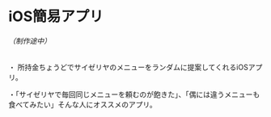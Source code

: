 # iOS簡易アプリ
###### （制作途中）
・ 所持金ちょうどでサイゼリヤのメニューをランダムに提案してくれるiOSアプリ。

・「サイゼリヤで毎回同じメニューを頼むのが飽きた」、「偶には違うメニューも食べてみたい」そんな人にオススメのアプリ。
